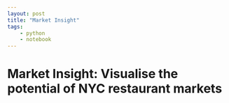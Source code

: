 ```yaml
---
layout: post
title: "Market Insight"
tags:
    - python
    - notebook
--- 
```

# Market Insight: Visualise the potential of NYC restaurant markets
